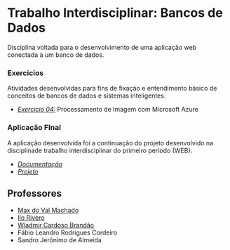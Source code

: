 # Trabalho Interdisciplinar: Bancos de Dados
Disciplina voltada para o desenvolvimento de uma aplicação web conectada à um banco de dados.

### Exercicios

Atividades desenvolvidas para fins de fixação e entendimento básico de conceitos de bancos de dados e sistemas inteligentes.
- [*Exercicio 04:*](https://github.com/RickFuriati/Computer-Science/tree/main/Segundo%20Per%C3%ADodo%20(2022.1)/TI:BD/Exercicio04) Processamento de Imagem com Microsoft Azure

### Aplicação FInal

A aplicação desenvolvida foi a continuação do projeto desenvolvido na disciplinade trabalho interdisciplinar do primeiro período (WEB).
- [*Documentação*](https://github.com/ICEI-PUC-Minas-PMGCC-TI/tiaw-pmg-cc-m-20212-trabalho-autonomo)
- [*Projeto*](https://github.com/babi2707/Collegare-Documentation)

## Professores
- [Max do Val Machado](https://github.com/maxmachado)
- [Ilo Rivero](https://github.com/ilorivero)
- [Wladmir Cardoso Brandão](https://github.com/wladbrandao)
- Fábio Leandro Rodrigues Cordeiro
- Sandro Jerônimo de Almeida
